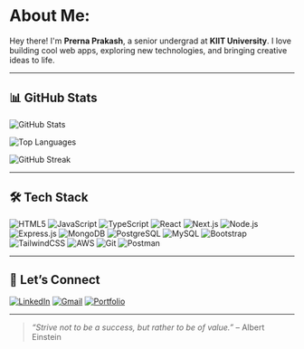 # About Me:

Hey there! I'm **Prerna Prakash**, a senior undergrad at **KIIT University**. I love building cool web apps, exploring new technologies, and bringing creative ideas to life.


---

## 📊 GitHub Stats

![GitHub Stats](https://github-readme-stats.vercel.app/api?username=prernaxa&show_icons=true&include_all_commits=true&count_private=true&theme=tokyonight)

![Top Languages](https://github-readme-stats.vercel.app/api/top-langs/?username=prernaxa&layout=compact&theme=tokyonight)

![GitHub Streak](https://streak-stats.demolab.com/?user=prernaxa&theme=tokyonight)


---

## 🛠️ Tech Stack

![HTML5](https://img.shields.io/badge/-HTML5-E34F26?style=flat&logo=html5&logoColor=white)
![JavaScript](https://img.shields.io/badge/-JavaScript-F7DF1E?style=flat&logo=javascript&logoColor=black)
![TypeScript](https://img.shields.io/badge/-TypeScript-3178C6?style=flat&logo=typescript&logoColor=white)
![React](https://img.shields.io/badge/-React-61DAFB?style=flat&logo=react&logoColor=black)
![Next.js](https://img.shields.io/badge/-Next.js-000000?style=flat&logo=next.js)
![Node.js](https://img.shields.io/badge/-Node.js-339933?style=flat&logo=node.js&logoColor=white)
![Express.js](https://img.shields.io/badge/-Express.js-000000?style=flat&logo=express&logoColor=white)
![MongoDB](https://img.shields.io/badge/-MongoDB-47A248?style=flat&logo=mongodb&logoColor=white)
![PostgreSQL](https://img.shields.io/badge/-PostgreSQL-336791?style=flat&logo=postgresql&logoColor=white)
![MySQL](https://img.shields.io/badge/-MySQL-4479A1?style=flat&logo=mysql&logoColor=white)
![Bootstrap](https://img.shields.io/badge/-Bootstrap-563D7C?style=flat&logo=bootstrap&logoColor=white)
![TailwindCSS](https://img.shields.io/badge/-TailwindCSS-38B2AC?style=flat&logo=tailwind-css&logoColor=white)
![AWS](https://img.shields.io/badge/-AWS-232F3E?style=flat&logo=amazon-aws)
![Git](https://img.shields.io/badge/-Git-F05032?style=flat&logo=git&logoColor=white)
![Postman](https://img.shields.io/badge/-Postman-FF6C37?style=flat&logo=postman&logoColor=white)

---

## 🤝 Let’s Connect

[![LinkedIn](https://img.shields.io/badge/LinkedIn-blue?style=flat&logo=linkedin&logoColor=white)](https://www.linkedin.com/in/prernaprakash28/)
[![Gmail](https://img.shields.io/badge/Gmail-D14836?style=flat&logo=gmail&logoColor=white)](mailto:prerna.ecjbi7@gmail.com)
[![Portfolio](https://img.shields.io/badge/Portfolio-121212?style=flat&logo=vercel&logoColor=white)](https://portfolio-prerna.vercel.app/)

---

> *“Strive not to be a success, but rather to be of value.”* – Albert Einstein

